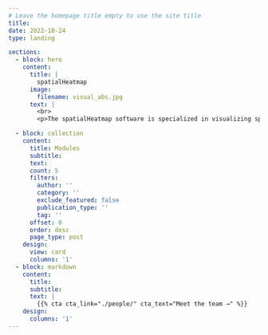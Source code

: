 ```yaml
---
# Leave the homepage title empty to use the site title
title:
date: 2022-10-24
type: landing

sections:
  - block: hero
    content:
      title: |
        spatialHeatmap
      image:
        filename: visual_abs.jpg
      text: |
        <br>
        <p>The spatialHeatmap software is specialized in visualizing spatial bulk and single cell assays in anatomical images. Check the <a href="https://bioconductor.org/packages/devel/bioc/html/spatialHeatmap.html" target="_blank">command-line</a> and the <a href="https://tgirke.shinyapps.io/spatialHeatmap/" target="_blank">interactive</a> implementation of this software.</p>

  - block: collection
    content:
      title: Modules
      subtitle:
      text:
      count: 5
      filters:
        author: ''
        category: ''
        exclude_featured: false
        publication_type: ''
        tag: ''
      offset: 0
      order: desc
      page_type: post
    design:
      view: card
      columns: '1' 
  - block: markdown
    content:
      title:
      subtitle:
      text: |
        {{% cta cta_link="./people/" cta_text="Meet the team →" %}}
    design:
      columns: '1'
---
```

